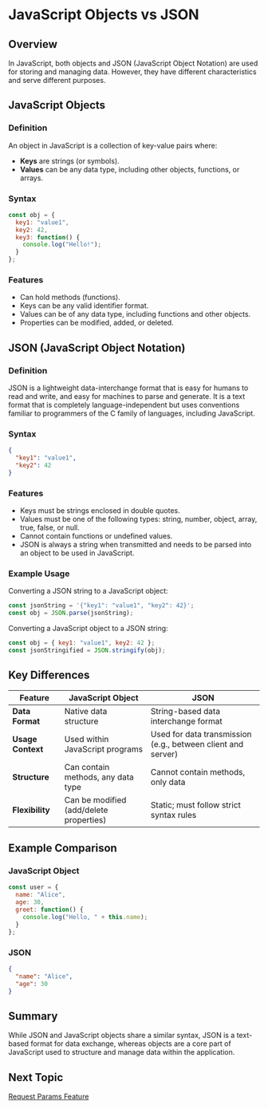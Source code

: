 # JavaScript Objects vs JSON

## Overview
In JavaScript, both objects and JSON (JavaScript Object Notation) are used for storing and managing data. However, they have different characteristics and serve different purposes.

## JavaScript Objects
### Definition
An object in JavaScript is a collection of key-value pairs where:
- **Keys** are strings (or symbols).
- **Values** can be any data type, including other objects, functions, or arrays.

### Syntax
```javascript
const obj = {
  key1: "value1",
  key2: 42,
  key3: function() {
    console.log("Hello!");
  }
};
```

### Features
- Can hold methods (functions).
- Keys can be any valid identifier format.
- Values can be of any data type, including functions and other objects.
- Properties can be modified, added, or deleted.

## JSON (JavaScript Object Notation)
### Definition
JSON is a lightweight data-interchange format that is easy for humans to read and write, and easy for machines to parse and generate. It is a text format that is completely language-independent but uses conventions familiar to programmers of the C family of languages, including JavaScript.

### Syntax
```json
{
  "key1": "value1",
  "key2": 42
}
```

### Features
- Keys must be strings enclosed in double quotes.
- Values must be one of the following types: string, number, object, array, true, false, or null.
- Cannot contain functions or undefined values.
- JSON is always a string when transmitted and needs to be parsed into an object to be used in JavaScript.

### Example Usage
Converting a JSON string to a JavaScript object:
```javascript
const jsonString = '{"key1": "value1", "key2": 42}';
const obj = JSON.parse(jsonString);
```

Converting a JavaScript object to a JSON string:
```javascript
const obj = { key1: "value1", key2: 42 };
const jsonStringified = JSON.stringify(obj);
```

## Key Differences
| Feature            | JavaScript Object | JSON                                |
|--------------------|-------------------|-------------------------------------|
| **Data Format**    | Native data structure | String-based data interchange format |
| **Usage Context**  | Used within JavaScript programs | Used for data transmission (e.g., between client and server) |
| **Structure**      | Can contain methods, any data type | Cannot contain methods, only data |
| **Flexibility**    | Can be modified (add/delete properties) | Static; must follow strict syntax rules |

## Example Comparison
### JavaScript Object
```javascript
const user = {
  name: "Alice",
  age: 30,
  greet: function() {
    console.log("Hello, " + this.name);
  }
};
```

### JSON
```json
{
  "name": "Alice",
  "age": 30
}
```

## Summary

While JSON and JavaScript objects share a similar syntax, JSON is a text-based format for data exchange, whereas objects are a core part of JavaScript used to structure and manage data within the application.

## Next Topic

[Request Params Feature](https://github.com/Aakash-Tamboli/Node-Learning/tree/master/express-framework/Learning-Express/Topic-Wise/04-Request-Params)
